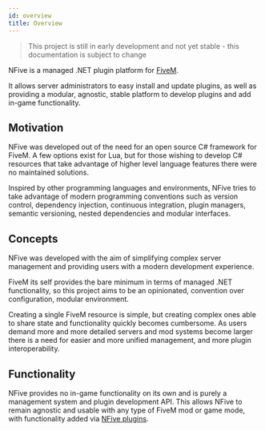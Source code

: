 ```yaml
---
id: overview
title: Overview
---
```


> This project is still in early development and not yet stable - this documentation is subject to change

NFive is a managed .NET plugin platform for [FiveM](https://fivem.net/).

It allows server administrators to easy install and update plugins, as well as providing a modular, agnostic, stable  platform to develop plugins and add in-game functionality.

## Motivation

NFive was developed out of the need for an open source C# framework for FiveM. A few options exist for Lua, but for those wishing to develop C# resources that take advantage of higher level language features there were no maintained solutions.

Inspired by other programming languages and environments, NFive tries to take advantage of modern programming conventions such as version control, dependency injection, continuous integration, plugin managers, semantic versioning, nested dependencies and modular interfaces.

## Concepts

NFive was developed with the aim of simplifying complex server management and providing users with a modern development experience.

FiveM its self provides the bare minimum in terms of managed .NET functionality, so this project aims to be an opinionated, convention over configuration, modular environment.

Creating a single FiveM resource is simple, but creating complex ones able to share state and functionality quickly becomes cumbersome. As users demand more and more detailed servers and mod systems become larger there is a need for easier and more unified management, and more plugin interoperability.

## Functionality

NFive provides no in-game functionality on its own and is purely a management system and plugin development API. This allows NFive to remain agnostic and usable with any type of FiveM mod or game mode, with functionality added via [NFive plugins](https://hub.nfive.io/).
